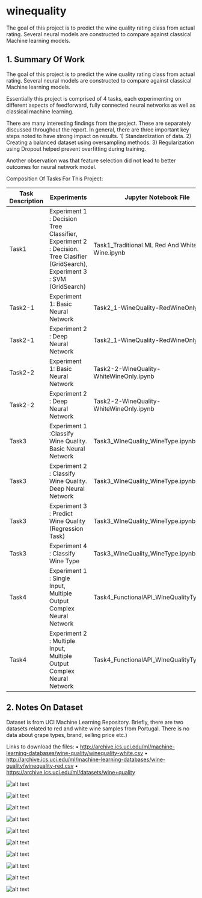# winequality
The goal of this project is to predict the wine quality rating class from actual rating. Several neural models are constructed to compare against classical Machine learning models. 


## 1.	Summary Of Work

The goal of this project is to predict the wine quality rating class from actual rating. Several neural models are constructed to compare against classical Machine learning models. 

Essentially this project is comprised of  4 tasks, each experimenting on different aspects of feedforward, fully connected neural networks as well as classical machine learning.

There are many interesting findings from the project. These are separately discussed throughout the report. In general, there are three important key steps noted to have strong impact on results. 1) Standardization of data. 2) Creating a balanced dataset using oversampling methods. 3) Regularization using Dropout helped prevent overfitting during training. 

Another observation was that feature selection did not lead to better outcomes for neural network model. 

Composition Of Tasks For This Project: 

|Task Description|	Experiments	|Jupyter Notebook File|
-----------------|--------------|---------------------|
|Task1|	Experiment 1 : Decision Tree Classifier, Experiment 2 : Decision. Tree Clasifier (GridSearch), Experiment 3 : SVM (GridSearch)|	Task1_Traditional ML Red And White Wine.ipynb|
|Task2-1|	Experiment 1: Basic Neural Network|	Task2_1-WineQuality-RedWineOnly.ipynb|
|Task2-1|	Experiment 2 : Deep Neural Network|	Task2_1-WineQuality-RedWineOnly.ipynb|
|Task2-2|	Experiment 1: Basic Neural Network|	Task2-2-WIneQuality-WhiteWineOnly.ipynb|
|Task2-2|	Experiment 2 : Deep Neural Network|	Task2-2-WIneQuality-WhiteWineOnly.ipynb|
|Task3|	Experiment 1 :Classify Wine Quality. Basic Neural Network	|Task3_WIneQuality_WineType.ipynb|
|Task3| Experiment 2 : Classify Wine Quality. Deep Neural Network	|Task3_WIneQuality_WineType.ipynb|
|Task3|	Experiment 3 : Predict Wine Quality (Regression Task)	|Task3_WIneQuality_WineType.ipynb|
|Task3|	Experiment 4 : Classify Wine Type	| Task3_WIneQuality_WineType.ipynb|
|Task4|	Experiment 1 : Single Input, Multiple Output Complex Neural Network|	Task4_FunctionalAPI_WIneQualityType.ipynb|
|Task4| Experiment 2 : Multiple Input, Multiple Output Complex Neural Network|	Task4_FunctionalAPI_WIneQualityType.ipynb|


## 2.	Notes On Dataset

Dataset is from UCI Machine Learning Repository. Briefly, there are two datasets related to red and white wine samples from Portugal.  There is no data about grape types, brand, selling price etc.)

Links to download the files:
•	http://archive.ics.uci.edu/ml/machine-learning-databases/wine-quality/winequality-white.csv
•	http://archive.ics.uci.edu/ml/machine-learning-databases/wine-quality/winequality-red.csv
•	https://archive.ics.uci.edu/ml/datasets/wine+quality

![alt text](https://user-images.githubusercontent.com/61535921/111034847-6749b300-8452-11eb-9822-979234f768db.png?raw=true)

![alt text](https://user-images.githubusercontent.com/61535921/111034883-995b1500-8452-11eb-9bd3-4e7f2d8e5ca9.png?raw=true)

![alt text](https://user-images.githubusercontent.com/61535921/111034928-dc1ced00-8452-11eb-831a-16965084f3be.png?raw=true)

![alt text](https://user-images.githubusercontent.com/61535921/111034945-e939dc00-8452-11eb-9f6c-ba3db82f9564.png?raw=true)

![alt text](https://user-images.githubusercontent.com/61535921/111034947-e9d27280-8452-11eb-9187-a012f5692d52.png?raw=true)

![alt text](https://user-images.githubusercontent.com/61535921/111035070-91e83b80-8453-11eb-9ce9-a6b85eaa60b7.png?raw=true)

![alt text](https://user-images.githubusercontent.com/61535921/111035069-8eed4b00-8453-11eb-8124-e8e24935735e.png?raw=true)

![alt text](https://user-images.githubusercontent.com/61535921/111035083-9f9dc100-8453-11eb-94be-a9b325c1a813.png?raw=true)

![alt text](https://user-images.githubusercontent.com/61535921/111035081-9c0a3a00-8453-11eb-9481-5a4a3e389aaf.png?raw=true)

![alt text](https://user-images.githubusercontent.com/61535921/111035084-a1678480-8453-11eb-9956-f8ed5d80b2d4.png?raw=true)

